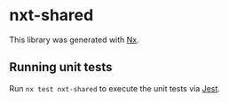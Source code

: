 # nxt-shared

This library was generated with [Nx](https://nx.dev).

## Running unit tests

Run `nx test nxt-shared` to execute the unit tests via [Jest](https://jestjs.io).
